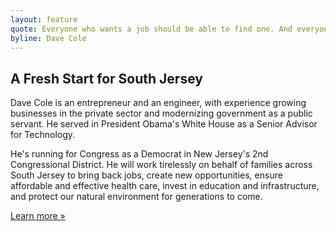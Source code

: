```yaml
---
layout: feature
quote: Everyone who wants a job should be able to find one. And everyone who works hard should be able to provide for their families. That's a strong middle class, and it's what I'm fighting for.
byline: Dave Cole
---
```


## A Fresh Start for South Jersey

Dave Cole is an entrepreneur and an engineer, with experience growing businesses in the private sector and modernizing government as a public servant. He served in President Obama's White House as a Senior Advisor for Technology.

He's running for Congress as a Democrat in New Jersey's 2nd Congressional District. He will work tirelessly on behalf of families across South Jersey to bring back jobs, create new opportunities, ensure affordable and effective health care, invest in education and infrastructure, and protect our natural environment for generations to come.

[Learn more »](/about)
